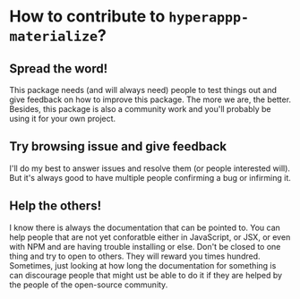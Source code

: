 # How to contribute to `hyperappp-materialize`?

## Spread the word!

This package needs (and will always need) people to test things out and give feedback on how to improve this package. The more we are, the better. Besides, this package is also a community work and you'll probably be using it for your own project.

## Try browsing issue and give feedback

I'll do my best to answer issues and resolve them (or people interested will). But it's always good to have multiple people confirming a bug or infirming it.

## Help the others!

I know there is always the documentation that can be pointed to. You can help people that are not yet conforatble either in JavaScript, or JSX, or even with NPM and are having trouble installing or else. Don't be closed to one thing and try to open to others. They will reward you times hundred. Sometimes, just looking at how long the documentation for something is can discourage people that might ust be able to do it if they are helped by the people of the open-source community.
